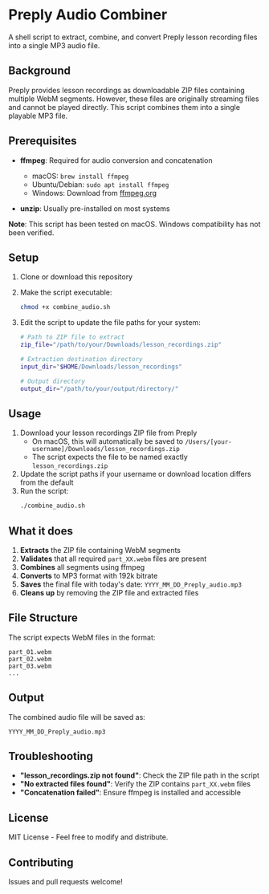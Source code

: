 # Preply Audio Combiner

A shell script to extract, combine, and convert Preply lesson recording files into a single MP3 audio file.

## Background

Preply provides lesson recordings as downloadable ZIP files containing multiple WebM segments. However, these files are originally streaming files and cannot be played directly. This script combines them into a single playable MP3 file.

## Prerequisites

- **ffmpeg**: Required for audio conversion and concatenation
  - macOS: `brew install ffmpeg`
  - Ubuntu/Debian: `sudo apt install ffmpeg`
  - Windows: Download from [ffmpeg.org](https://ffmpeg.org/download.html)

- **unzip**: Usually pre-installed on most systems

**Note**: This script has been tested on macOS. Windows compatibility has not been verified.

## Setup

1. Clone or download this repository
2. Make the script executable:
   ```bash
   chmod +x combine_audio.sh
   ```

3. Edit the script to update the file paths for your system:
   ```bash
   # Path to ZIP file to extract
   zip_file="/path/to/your/Downloads/lesson_recordings.zip"
   
   # Extraction destination directory
   input_dir="$HOME/Downloads/lesson_recordings"
   
   # Output directory
   output_dir="/path/to/your/output/directory/"
   ```

## Usage

1. Download your lesson recordings ZIP file from Preply
   - On macOS, this will automatically be saved to `/Users/[your-username]/Downloads/lesson_recordings.zip`
   - The script expects the file to be named exactly `lesson_recordings.zip`
2. Update the script paths if your username or download location differs from the default
3. Run the script:
   ```bash
   ./combine_audio.sh
   ```

## What it does

1. **Extracts** the ZIP file containing WebM segments
2. **Validates** that all required `part_XX.webm` files are present
3. **Combines** all segments using ffmpeg
4. **Converts** to MP3 format with 192k bitrate
5. **Saves** the final file with today's date: `YYYY_MM_DD_Preply_audio.mp3`
6. **Cleans up** by removing the ZIP file and extracted files

## File Structure

The script expects WebM files in the format:
```
part_01.webm
part_02.webm
part_03.webm
...
```

## Output

The combined audio file will be saved as:
```
YYYY_MM_DD_Preply_audio.mp3
```

## Troubleshooting

- **"lesson_recordings.zip not found"**: Check the ZIP file path in the script
- **"No extracted files found"**: Verify the ZIP contains `part_XX.webm` files
- **"Concatenation failed"**: Ensure ffmpeg is installed and accessible

## License

MIT License - Feel free to modify and distribute.

## Contributing

Issues and pull requests welcome!